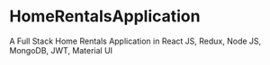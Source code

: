 # HomeRentalsApplication
A Full Stack Home Rentals Application in React JS, Redux, Node JS, MongoDB, JWT, Material UI
